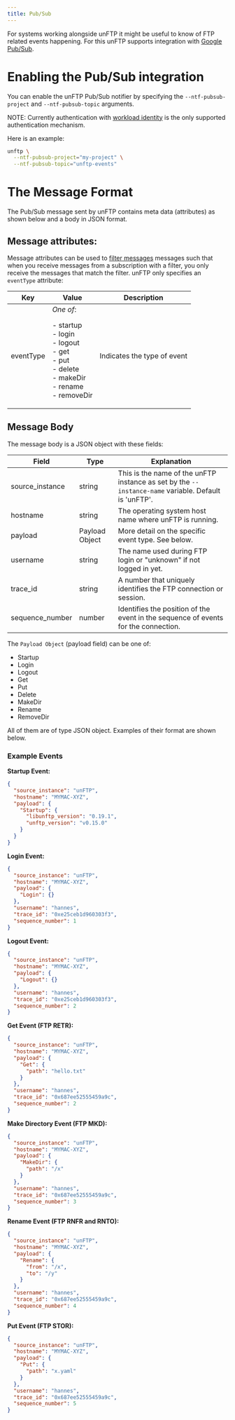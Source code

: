 ```yaml
---
title: Pub/Sub
---
```


For systems working alongside unFTP it might be useful to know of FTP related events happening. For this unFTP supports
integration with [Google Pub/Sub](https://cloud.google.com/pubsub).

# Enabling the Pub/Sub integration

You can enable the unFTP Pub/Sub notifier by specifying the `--ntf-pubsub-project` and `--ntf-pubsub-topic` arguments.

NOTE: Currently authentication
with [workload identity](https://cloud.google.com/kubernetes-engine/docs/how-to/workload-identity) is the
only supported authentication mechanism.

Here is an example:

```sh
unftp \
  --ntf-pubsub-project="my-project" \
  --ntf-pubsub-topic="unftp-events"
```

# The Message Format

The Pub/Sub message sent by unFTP contains meta data (attributes) as shown below and a body in JSON format.

## Message attributes:

Message attributes can be used to [filter messages](https://cloud.google.com/pubsub/docs/filtering) messages such that
when you receive messages from a subscription with a filter, you only receive the messages that match the filter. unFTP
only specifies an `eventType` attribute:

 Key       | Value                                                                                                                                 | Description                 |
-----------|---------------------------------------------------------------------------------------------------------------------------------------|-----------------------------|
 eventType | _One of_: <p/>- startup <br/> - login <br/>- logout <br/>- get <br/>- put <br/>- delete <br/>- makeDir <br/>- rename <br/>- removeDir | Indicates the type of event |

## Message Body

The message body is a JSON object with these fields:

| Field           | Type           | Explanation                                                                                          |
|-----------------|----------------|------------------------------------------------------------------------------------------------------|
| source_instance | string         | This is the name of the unFTP instance as set by the `--instance-name` variable. Default is 'unFTP'. |
| hostname        | string         | The operating system host name where unFTP is running.                                               |
| payload         | Payload Object | More detail on the specific event type. See below.                                                   |
| username        | string         | The name used during FTP login or "unknown" if not logged in yet.                                    |
| trace_id        | string         | A number that uniquely identifies the FTP connection or session.                                     |
| sequence_number | number         | Identifies the position of the event in the sequence of events for the connection.                   |

The `Payload Object` (payload field) can be one of:

- Startup
- Login
- Logout
- Get
- Put
- Delete
- MakeDir
- Rename
- RemoveDir

All of them are of type JSON object. Examples of their format are shown below.

### Example Events

**Startup Event:**

```json
{
  "source_instance": "unFTP",
  "hostname": "MYMAC-XYZ",
  "payload": {
    "Startup": {
      "libunftp_version": "0.19.1",
      "unftp_version": "v0.15.0"
    }
  }
}
```

**Login Event:**

```json
{
  "source_instance": "unFTP",
  "hostname": "MYMAC-XYZ",
  "payload": {
    "Login": {}
  },
  "username": "hannes",
  "trace_id": "0xe25ceb1d960303f3",
  "sequence_number": 1
}
```

**Logout Event:**

```json
{
  "source_instance": "unFTP",
  "hostname": "MYMAC-XYZ",
  "payload": {
    "Logout": {}
  },
  "username": "hannes",
  "trace_id": "0xe25ceb1d960303f3",
  "sequence_number": 2
}
```

**Get Event (FTP RETR):**

```json
{
  "source_instance": "unFTP",
  "hostname": "MYMAC-XYZ",
  "payload": {
    "Get": {
      "path": "hello.txt"
    }
  },
  "username": "hannes",
  "trace_id": "0x687ee52555459a9c",
  "sequence_number": 2
}
```

**Make Directory Event (FTP MKD):**

```json
{
  "source_instance": "unFTP",
  "hostname": "MYMAC-XYZ",
  "payload": {
    "MakeDir": {
      "path": "/x"
    }
  },
  "username": "hannes",
  "trace_id": "0x687ee52555459a9c",
  "sequence_number": 3
}
```

**Rename Event (FTP RNFR and RNTO):**

```json
{
  "source_instance": "unFTP",
  "hostname": "MYMAC-XYZ",
  "payload": {
    "Rename": {
      "from": "/x",
      "to": "/y"
    }
  },
  "username": "hannes",
  "trace_id": "0x687ee52555459a9c",
  "sequence_number": 4
}
```

**Put Event (FTP STOR):**

```json
{
  "source_instance": "unFTP",
  "hostname": "MYMAC-XYZ",
  "payload": {
    "Put": {
      "path": "x.yaml"
    }
  },
  "username": "hannes",
  "trace_id": "0x687ee52555459a9c",
  "sequence_number": 5
}
```
